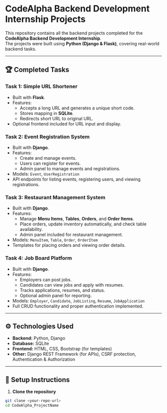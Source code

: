 # CodeAlpha Backend Development Internship Projects

This repository contains all the backend projects completed for the **CodeAlpha Backend Development Internship**.  
The projects were built using **Python (Django & Flask)**, covering real-world backend tasks.

---

## 🏆 Completed Tasks

### **Task 1: Simple URL Shortener**
- Built with **Flask**.
- Features:
  - Accepts a long URL and generates a unique short code.
  - Stores mapping in **SQLite**.
  - Redirects short URL to original URL.
- Optional frontend included for URL input and display.

### **Task 2: Event Registration System**
- Built with **Django**.
- Features:
  - Create and manage events.
  - Users can register for events.
  - Admin panel to manage events and registrations.
- Models: `Event`, `UserRegistration`
- API endpoints for listing events, registering users, and viewing registrations.

### **Task 3: Restaurant Management System**
- Built with **Django**.
- Features:
  - Manage **Menu Items**, **Tables**, **Orders**, and **Order Items**.
  - Place orders, update inventory automatically, and check table availability.
  - Admin panel included for restaurant management.
- Models: `MenuItem`, `Table`, `Order`, `OrderItem`
- Templates for placing orders and viewing order details.

### **Task 4: Job Board Platform**
- Built with **Django**.
- Features:
  - Employers can post jobs.
  - Candidates can view jobs and apply with resumes.
  - Tracks applications, resumes, and status.
  - Optional admin panel for reporting.
- Models: `Employer`, `Candidate`, `JobListing`, `Resume`, `JobApplication`
- Full CRUD functionality and proper authentication implemented.

---

## ⚙️ Technologies Used
- **Backend:** Python, Django
- **Database:** SQLite
- **Frontend:** HTML, CSS, Bootstrap (for templates)
- **Other:** Django REST Framework (for APIs), CSRF protection, Authentication & Authorization

---

## 🚀 Setup Instructions

1. **Clone the repository**
```bash
git clone <your-repo-url>
cd CodeAlpha_ProjectName
